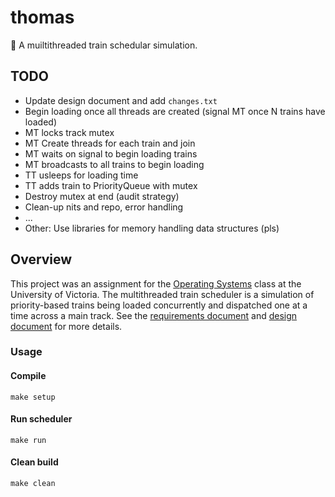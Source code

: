 # thomas
:train: A muiltithreaded train schedular simulation.

## TODO
+ Update design document and add `changes.txt`
+ Begin loading once all threads are created (signal MT once N trains have loaded)
+ MT locks track mutex
+ MT Create threads for each train and join
+ MT waits on signal to begin loading trains
+ MT broadcasts to all trains to begin loading
+ TT usleeps for loading time
+ TT adds train to PriorityQueue with mutex
+ Destroy mutex at end (audit strategy)
+ Clean-up nits and repo, error handling
+ ...
+ Other: Use libraries for memory handling data structures (pls)

## Overview
This project was an assignment for the [Operating Systems](https://github.com/williamgrosset/thomas/blob/master/csc360_p2.pdf) class at the University of Victoria. The multithreaded train scheduler is a simulation of priority-based trains being loaded concurrently and dispatched one at a time across a main track. See the [requirements document](https://github.com/williamgrosset/thomas/blob/master/csc360_p2.pdf) and [design document](https://github.com/williamgrosset/thomas/blob/master/csc360_p2_solutions.pdf) for more details.

### Usage
#### Compile
```
make setup
```

#### Run scheduler
```
make run
```

#### Clean build
```
make clean
```

